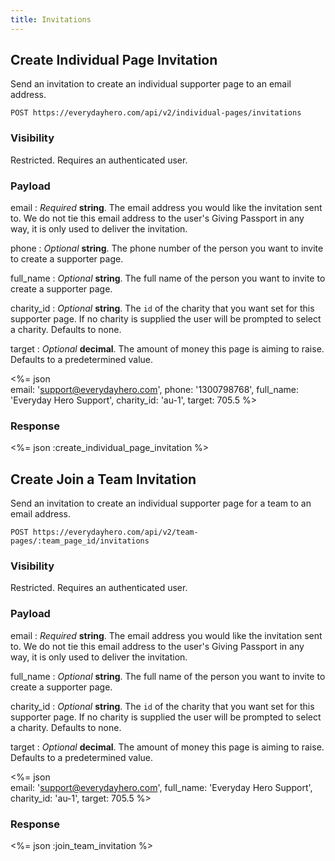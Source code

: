 ```yaml
---
title: Invitations
---
```

## Create Individual Page Invitation

Send an invitation to create an individual supporter page to an email
address.

    POST https://everydayhero.com/api/v2/individual-pages/invitations

### Visibility

Restricted. Requires an authenticated user.

### Payload

email
: _Required_ **string**. The email address you would like the invitation
sent to. We do not tie this email address to the user's Giving Passport
in any way, it is only used to deliver the invitation.

phone
: _Optional_ **string**. The phone number of the person you want to
invite to create a supporter page.

full_name
: _Optional_ **string**. The full name of the person you want to invite
to create a supporter page.

charity_id
: _Optional_ **string**. The `id` of the charity that you want set for
this supporter page. If no charity is supplied the user will be prompted
to select a charity. Defaults to none.

target
: _Optional_ **decimal**. The amount of money this page is aiming to
raise. Defaults to a predetermined value.

<%= json \
  email: 'support@everydayhero.com',
  phone: '1300798768',
  full_name: 'Everyday Hero Support',
  charity_id: 'au-1',
  target: 705.5
%>

### Response

<%= json :create_individual_page_invitation %>

## Create Join a Team Invitation

Send an invitation to create an individual supporter page for a team to
an email address.

    POST https://everydayhero.com/api/v2/team-pages/:team_page_id/invitations

### Visibility

Restricted. Requires an authenticated user.

### Payload

email
: _Required_ **string**. The email address you would like the invitation
sent to. We do not tie this email address to the user's Giving Passport
in any way, it is only used to deliver the invitation.

full_name
: _Optional_ **string**. The full name of the person you want to invite
to create a supporter page.

charity_id
: _Optional_ **string**. The `id` of the charity that you want set for
this supporter page. If no charity is supplied the user will be prompted
to select a charity. Defaults to none.

target
: _Optional_ **decimal**. The amount of money this page is aiming to
raise. Defaults to a predetermined value.

<%= json \
  email: 'support@everydayhero.com',
  full_name: 'Everyday Hero Support',
  charity_id: 'au-1',
  target: 705.5
%>

### Response

<%= json :join_team_invitation %>
